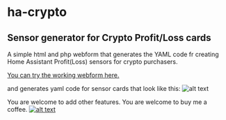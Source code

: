 # ha-crypto
## Sensor generator for Crypto Profit/Loss cards

A simple html and php webform that generates the YAML code fr creating Home Assistant Profit(Loss) sensors for crypto purchasers. 

[You can try the working webform here.](http://www.brian-fitzgerald.net/ha)

and generates yaml code for sensor cards that look like this:
![alt text](http://www.brian-fitzgerald.net/ha/images/sensors.jpg)

You are welcome to add other features. 
You are welcome to buy me a coffee. 
[![alt text](http://www.brian-fitzgerald.net/ha/images/coffee.jpg)](https://www.buymeacoffee.com/brianfit)
 
